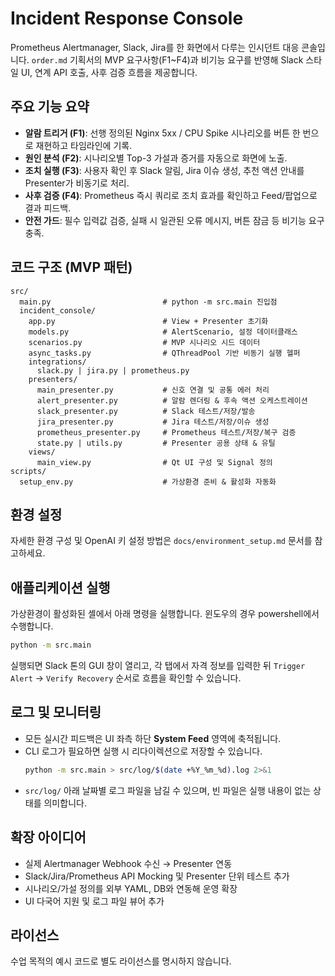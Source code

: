 ﻿# Incident Response Console

Prometheus Alertmanager, Slack, Jira를 한 화면에서 다루는 인시던트 대응 콘솔입니다. `order.md` 기획서의 MVP 요구사항(F1~F4)과 비기능 요구를 반영해 Slack 스타일 UI, 연계 API 호출, 사후 검증 흐름을 제공합니다.

## 주요 기능 요약
- **알람 트리거 (F1)**: 선행 정의된 Nginx 5xx / CPU Spike 시나리오를 버튼 한 번으로 재현하고 타임라인에 기록.
- **원인 분석 (F2)**: 시나리오별 Top-3 가설과 증거를 자동으로 화면에 노출.
- **조치 실행 (F3)**: 사용자 확인 후 Slack 알림, Jira 이슈 생성, 추천 액션 안내를 Presenter가 비동기로 처리.
- **사후 검증 (F4)**: Prometheus 즉시 쿼리로 조치 효과를 확인하고 Feed/팝업으로 결과 피드백.
- **안전 가드**: 필수 입력값 검증, 실패 시 일관된 오류 메시지, 버튼 잠금 등 비기능 요구 충족.

## 코드 구조 (MVP 패턴)
```
src/
  main.py                         # python -m src.main 진입점
  incident_console/
    app.py                        # View + Presenter 초기화
    models.py                     # AlertScenario, 설정 데이터클래스
    scenarios.py                  # MVP 시나리오 시드 데이터
    async_tasks.py                # QThreadPool 기반 비동기 실행 헬퍼
    integrations/
      slack.py | jira.py | prometheus.py
    presenters/
      main_presenter.py           # 신호 연결 및 공통 에러 처리
      alert_presenter.py          # 알람 렌더링 & 후속 액션 오케스트레이션
      slack_presenter.py          # Slack 테스트/저장/발송
      jira_presenter.py           # Jira 테스트/저장/이슈 생성
      prometheus_presenter.py     # Prometheus 테스트/저장/복구 검증
      state.py | utils.py         # Presenter 공용 상태 & 유틸
    views/
      main_view.py                # Qt UI 구성 및 Signal 정의
scripts/
  setup_env.py                    # 가상환경 준비 & 활성화 자동화
```

## 환경 설정
자세한 환경 구성 및 OpenAI 키 설정 방법은 `docs/environment_setup.md` 문서를 참고하세요.

## 애플리케이션 실행
가상환경이 활성화된 셸에서 아래 명령을 실행합니다.
윈도우의 경우 powershell에서 수행합니다.
```bash
python -m src.main
```
실행되면 Slack 톤의 GUI 창이 열리고, 각 탭에서 자격 정보를 입력한 뒤 `Trigger Alert` → `Verify Recovery` 순서로 흐름을 확인할 수 있습니다.

## 로그 및 모니터링
- 모든 실시간 피드백은 UI 좌측 하단 **System Feed** 영역에 축적됩니다.
- CLI 로그가 필요하면 실행 시 리다이렉션으로 저장할 수 있습니다.
  ```bash
  python -m src.main > src/log/$(date +%Y_%m_%d).log 2>&1
  ```
- `src/log/` 아래 날짜별 로그 파일을 남길 수 있으며, 빈 파일은 실행 내용이 없는 상태를 의미합니다.

## 확장 아이디어
- 실제 Alertmanager Webhook 수신 → Presenter 연동
- Slack/Jira/Prometheus API Mocking 및 Presenter 단위 테스트 추가
- 시나리오/가설 정의를 외부 YAML, DB와 연동해 운영 확장
- UI 다국어 지원 및 로그 파일 뷰어 추가

## 라이선스
수업 목적의 예시 코드로 별도 라이선스를 명시하지 않습니다.